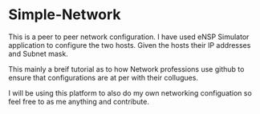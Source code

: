 # Simple-Network
This is a peer to peer network configuration.
I have used eNSP Simulator application to configure the two hosts.
Given the hosts their IP addresses and Subnet mask.


This mainly a breif tutorial as to how Network professions use github to ensure that configurations are at per with their collugues.

I will be using this platform to also do my own networking configuation so feel free to as me anything and contribute.
